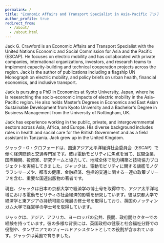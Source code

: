 ```yaml
---
permalink: /
title: "Economic Affairs and Transport Specialist in Asia-Pacific アジア太平洋地域の経済問題と交通専門家"
author_profile: true
redirect_from: 
  - /about/
  - /about.html
---
```


Jack G. Crawford is an Economic Affairs and Transport Specialist with the United Nations Economic and Social Commission for Asia and the Pacific (ESCAP). He focuses on electric mobility and has collaborated with private companies, international organizations, investors, and research teams to implement capacity-building and technical cooperation projects across the region. Jack is the author of publications including a flagship UN Monograph  on electric mobility, and policy briefs on urban health, financial economics, and inclusive transport.

Jack is pursuing a PhD in Economics at Kyoto University, Japan, where he is researching the socio-economic impacts of electric mobility in the Asia-Pacific region. He also holds Master’s Degrees in Economics and East Asian Sustainable Development from Kyoto University and a Bachelor's Degree in Business Management from the University of Nottingham, UK.

Jack has experience working in the public, private, and intergovernmental sectors across Asia, Africa, and Europe. His diverse background includes roles in health and social care for the British Government and as a field assistant in Tanzania. Jack grew up in the United Kingdom.

ジャック・G・クロフォードは、国連アジア太平洋経済社会委員会（ESCAP）で働く経済問題と交通専門家です。彼は電動モビリティに焦点を当て、民間企業、国際機関、投資家、研究チームと協力して、地域全体で能力構築と技術協力プロジェクトを実施してきました。ジャックは、電動モビリティに関する旗艦モノグラフシリーズや、都市の健康、金融経済、包括的交通に関する一連の政策ブリーフを含む、重要な国連出版物の著者です。

現在、ジャックは日本の京都大学で経済学の博士号を取得中で、アジア太平洋地域における電動モビリティの社会経済的影響を研究しています。彼は京都大学で経済学と東アジアの持続可能な発展の修士号を取得しており、英国のノッティンガム大学で経営学の学士号を取得しています。

ジャックは、アジア、アフリカ、ヨーロッパの公共、民間、政府間セクターでの経験を持っています。彼の多様な背景には、英国政府の健康と社会福祉分野での役割や、タンザニアでのフィールドアシスタントとしての役割が含まれています。ジャックは英国で育ちました。
